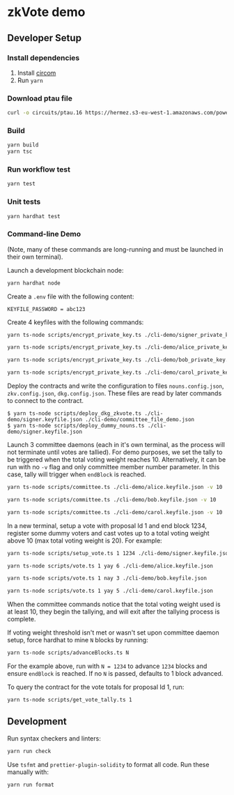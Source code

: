 zkVote demo
===========

## Developer Setup

### Install dependencies

1. Install [circom](https://docs.circom.io/getting-started/installation/)
2. Run `yarn`

### Download ptau file
```sh
curl -o circuits/ptau.16 https://hermez.s3-eu-west-1.amazonaws.com/powersOfTau28_hez_final_16.ptau
```

### Build

```sh
yarn build
yarn tsc
```

### Run workflow test

```sh
yarn test
```

### Unit tests

```sh
yarn hardhat test
```

### Command-line Demo

(Note, many of these commands are long-running and must be launched in their
own terminal).

Launch a development blockchain node:
```sh
yarn hardhat node
```

Create a `.env` file with the following content:
```env
KEYFILE_PASSWORD = abc123
```

Create 4 keyfiles with the following commands:
```sh
yarn ts-node scripts/encrypt_private_key.ts ./cli-demo/signer_private_key.txt -p abc123 -k ./cli-demo/signer.keyfile.json

yarn ts-node scripts/encrypt_private_key.ts ./cli-demo/alice_private_key.txt -p abc123 -k ./cli-demo/alice.keyfile.json

yarn ts-node scripts/encrypt_private_key.ts ./cli-demo/bob_private_key.txt -p abc123 -k ./cli-demo/bob.keyfile.json

yarn ts-node scripts/encrypt_private_key.ts ./cli-demo/carol_private_key.txt -p abc123 -k ./cli-demo/carol.keyfile.json
```

Deploy the contracts and write the configuration to files `nouns.config.json`, `zkv.config.json`, `dkg.config.json`.
These files are read by later commands to connect to the contract.

```console
$ yarn ts-node scripts/deploy_dkg_zkvote.ts ./cli-demo/signer.keyfile.json ./cli-demo/committee_file_demo.json
$ yarn ts-node scripts/deploy_dummy_nouns.ts ./cli-demo/signer.keyfile.json
```

Launch 3 committee daemons (each in it's own terminal, as the process will not
terminate until votes are tallied).  For demo purposes, we set the tally to be
triggered when the total voting weight reaches 10. Alternatively, it can be run with no `-v` flag and only committee member number parameter. In this case, tally will trigger when `endBlock` is reached.

```sh
yarn ts-node scripts/committee.ts ./cli-demo/alice.keyfile.json -v 10
```
```sh
yarn ts-node scripts/committee.ts ./cli-demo/bob.keyfile.json -v 10
```
```sh
yarn ts-node scripts/committee.ts ./cli-demo/carol.keyfile.json -v 10
```

In a new terminal, setup a vote with proposal Id 1 and end block 1234, register some dummy voters and cast votes up to a total voting weight above 10
(max total voting weight is 20).  For example:
```sh
yarn ts-node scripts/setup_vote.ts 1 1234 ./cli-demo/signer.keyfile.json
```

```sh
yarn ts-node scripts/vote.ts 1 yay 6 ./cli-demo/alice.keyfile.json
```
```sh
yarn ts-node scripts/vote.ts 1 nay 3 ./cli-demo/bob.keyfile.json
```
```sh
yarn ts-node scripts/vote.ts 1 yay 5 ./cli-demo/carol.keyfile.json
```

When the committee commands notice that the total voting weight used is at
least 10, they begin the tallying, and will exit after the tallying process is
complete.  

If voting weight threshold isn't met or wasn't set upon committee daemon setup, force hardhat to mine `N` blocks by running:

```sh
yarn ts-node scripts/advanceBlocks.ts N
```

For the example above, run with `N = 1234` to advance `1234` blocks and ensure `endBlock` is reached. If no `N` is passed, defaults to 1 block advanced.

To query the contract for the vote totals for proposal Id 1, run:

```sh
yarn ts-node scripts/get_vote_tally.ts 1
```

## Development

Run syntax checkers and linters:
```sh
yarn run check
```

Use `tsfmt` and `prettier-plugin-solidity` to format all code.  Run these manually with:
```sh
yarn run format
```
